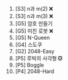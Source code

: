 1. [S3] n과 m(2) ❌
2. [S3] n과 m(3) ❌
3. [G5] 암호 만들기 
4. [G5] 미친 로봇 ❌
5. [G5] N-Queen 
6. [G4] 스도쿠 
7. [G2] 2048-Easy 
8. [P5] 루빅의 사각형 ❎
9. [P5] Boggle 
10. [P4] 2048-Hard 
